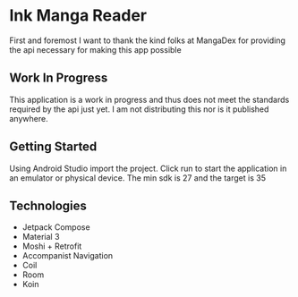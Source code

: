 # Ink Manga Reader

First and foremost I want to thank the kind folks at MangaDex for providing the api necessary for
making this app possible

## Work In Progress

This application is a work in progress and thus does not meet the standards required by the api just
yet. I am not distributing this nor is it published anywhere.

## Getting Started

Using Android Studio import the project.
Click run to start the application in an emulator or physical device. The min sdk is 27 and the target is 35

## Technologies

* Jetpack Compose
* Material 3
* Moshi + Retrofit
* Accompanist Navigation
* Coil
* Room
* Koin
